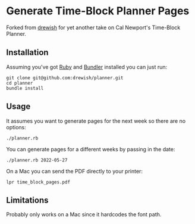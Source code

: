 # Generate Time-Block Planner Pages

Forked from [drewish](https://github.com/drewish/planner) for yet another take on Cal Newport's Time-Block Planner.

## Installation

Assuming you've got [Ruby](http://www.ruby-lang.org/en/) and [Bundler](https://bundler.io)
installed you can just run:
```
git clone git@github.com:drewish/planner.git
cd planner
bundle install
```

## Usage

It assumes you want to generate pages for the next week so there are no options:
```
./planner.rb
```

You can generate pages for a different weeks by passing in the date:
```
./planner.rb 2022-05-27
```

On a Mac you can send the PDF directly to your printer:
```
lpr time_block_pages.pdf
```

## Limitations

Probably only works on a Mac since it hardcodes the font path.
